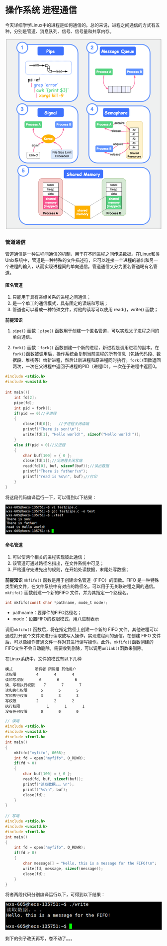# 操作系统 进程通信

今天详细学学Linux中的进程是如何通信的。总的来说，进程之间通信的方式有五种，分别是管道、消息队列、信号、信号量和共享内存。
<center>

![进程之间的通信方式](/img/linux-进程通信.png)

</center>

### 管道通信

管道通信是一种进程间通信的机制，用于在不同进程之间传递数据。在Linux和类Unix系统中，管道是一种特殊的文件描述符，它可以连接一个进程的输出和另一个进程的输入，从而实现进程间的单向通信。管道通信又分为匿名管道喝有名管道。

#### 匿名管道
1. 只能用于具有亲缘关系的进程之间通信；
2. 是一个单工的通信模式，具有固定的读端和写端；
3. 管道也可以看成一种特殊文件，对他的读写可以使用 read()，write() 函数；

**前提知识**
1. `pipe()` 函数：`pipe()` 函数用于创建一个匿名管道，可以实现父子进程之间的单向通信。

2. `fork()` 函数：`fork()` 函数创建一个新的进程，新进程是调用进程的副本。在`fork()`函数被调用后，操作系统会复制当前进程的所有信息（包括代码段、数据段、堆栈等）给新进程，然后让新进程和原进程同时执行。`fork()`函数返回两次，一次在父进程中返回子进程的PID（进程ID），一次在子进程中返回0。

```c
#include <stdio.h>
#include <unistd.h>

int main(){
    int fd[2];
    pipe(fd);
    int pid = fork();
    if(pid == 0)//子进程
    {   
        close(fd[0]);   //子进程关闭读端
        printf("There is son!\n");
        write(fd[1], "Hello world!", sizeof("Hello world!"));
    }   
    else if(pid > 0)//父进程
    {   
        char buf[100] = { 0 };
        close(fd[1]);//父进程关闭写端
        read(fd[0], buf, sizeof(buf));//读出数据
        printf("There is father!\n");
        printf("read is %s\n", buf);//打印
    }   
}
```

将这段代码编译运行一下，可以得到以下结果：
<center>

![验证匿名管道](/img/验证匿名管道.png)

</center>

#### 命名管道
1. 可以使两个相关的进程实现彼此通信；
2. 该管道可通过路径名指出，在文件系统中可见；
3. 严格遵守先进先出的规则，在开始处读数据，末尾处写数据；

**前提知识**
`mkfifo()` 函数是用于创建命名管道（FIFO）的函数。FIFO 是一种特殊类型的文件，在文件系统中有对应的路径名，可以用于无关联进程之间的通信。`mkfifo()` 函数创建一个新的FIFO 文件，并为其指定一个路径名。
```c
int mkfifo(const char *pathname, mode_t mode);
```

- pathname：要穿件的FIFO路径名；
- mode：设置FIFO的权限模式，用八进制表示

调用`mkfifo()` 函数后，将在指定路径上创建一个新的 FIFO 文件。其他进程可以通过打开这个文件来进行读取或写入操作，实现进程间的通信。在创建 FIFO 文件后，可以像操作普通文件一样对其进行读写操作。此外，`mkfifo()`函数创建的FIFO文件不会自动删除，需要收到删除，可以调用`unlink()`函数来删除。

在Linux系统中，文件的模式有以下几种
```
模式	    	所有者	所属组	其他用户
读权限	   		4		4		4
读和写权限		6		6		6
读、写和执行权限	7		7		7
读和执行权限		5		5		5
写和执行权限		3		3		3
写权限			2		2		2
执行权限			1		1		1
没有任何权限		0		0		0
```

```c
// 读端
#include <stdio.h>
#include <unistd.h>
#include <fcntl.h>
int main()
{
    mkfifo("myfifo", 0666);    
    int fd = open("myfifo", O_RDWR);
    if(fd > 0)
    {   
        char buf[100] = { 0 };
        read(fd, buf, sizeof(buf));
        printf("读取数据。。。\n");
        printf("%s\n", buf);
        close(fd);
    }   
}

// 写端
#include <stdio.h>
#include <unistd.h>
#include <fcntl.h>
int main()
{
    int fd = open("myfifo", O_RDWR);
    if(fd > 0)
    {   
        char message[] = "Hello, this is a message for the FIFO!\n";
        write(fd, message, sizeof(message));
        close(fd);
    }   
}
```
将者两段代码分别编译运行以下，可得到以下结果：
<center>

![验证命名管道](/img/验证命名管道.png)

</center>

剩下的例子改天再写，卷不动了。。。

